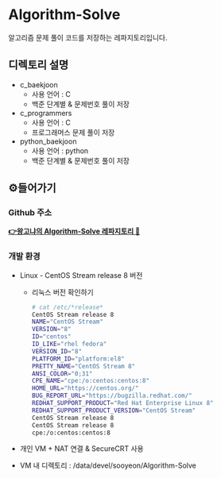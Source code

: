 # Algorithm-Solve
알고리즘 문제 풀이 코드를 저장하는 레파지토리입니다.
  
## 디렉토리 설명
* c_baekjoon
  * 사용 언어 : C
  * 백준 단계별 & 문제번호 풀이 저장
* c_programmers
  * 사용 언어 : C
  * 프로그래머스 문제 풀이 저장
* python_baekjoon
  * 사용 언어 : python
  * 백준 단계별 & 문제번호 풀이 저장
  
## ⚙️들어가기

### Github 주소

[**👉왕고냐의 Algorithm-Solve 레파지토리 👀**](https://github.com/wanggoNya/Algorithm-Solve)

### 개발 환경

- Linux - CentOS Stream release 8 버전
    - 리눅스 버전 확인하기
    
        ```bash
        # cat /etc/*release* 
        CentOS Stream release 8
        NAME="CentOS Stream"
        VERSION="8"
        ID="centos"
        ID_LIKE="rhel fedora"
        VERSION_ID="8"
        PLATFORM_ID="platform:el8"
        PRETTY_NAME="CentOS Stream 8"
        ANSI_COLOR="0;31"
        CPE_NAME="cpe:/o:centos:centos:8"
        HOME_URL="https://centos.org/"
        BUG_REPORT_URL="https://bugzilla.redhat.com/"
        REDHAT_SUPPORT_PRODUCT="Red Hat Enterprise Linux 8"
        REDHAT_SUPPORT_PRODUCT_VERSION="CentOS Stream"
        CentOS Stream release 8
        CentOS Stream release 8
        cpe:/o:centos:centos:8
        ```
    
- 개인 VM + NAT 연결 & SecureCRT 사용
- VM 내 디렉토리 : /data/devel/sooyeon/Algorithm-Solve
